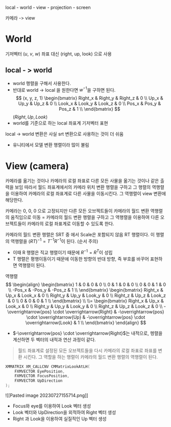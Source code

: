 local - world - view - projection - screen

카메라 -> view

# World
기저벡터 $(u,\ v,\ w)$ 좌표 대신 (right, up, look) 으로 사용

## local - > world
- world 행렬을 구해서 사용한다.
- 반대로 world -> local 을 원한다면 $w^{-1}$을 구하면 된다.
$$
(x, y, z, 1)
\begin{bmatrix}
Right_x & Right_y & Right_z & 0 \\
Up_x & Up_y & Up_z & 0 \\
Look_x & Look_y & Look_z & 0 \\
Pos_x & Pos_y & Pos_z & 1 \\
\end{bmatrix}
$$
$(Right, Up, Look)$
- world를 기준으로 하는 local 좌표계 기저벡터 표현 

local -> world 변환은 사실 srt 변환으로 사용하는 것이 더 쉬움

- 유니티에서 모델 변환 행렬이라 많이 불림

# View (camera)
카메라를 옮기는 것이나 카메라의 로컬 좌표로 다른 모든 사물을 옮기는 것이나 같은 출력을 보임 
따라서 월드 좌표계에서의 카메라 위치 변환 행렬을 구하고 그 행렬의 역행렬을 이용하여 카메라의 로컬 좌표계로 다른 사물을 이동시킨다.
그 역행렬이 view 변환에 해당한다.

카메라는 0, 0, 0 으로 고정되지만 다른 모든 오브젝트들이 카메라의 월드 변환 역행렬의 움직임으로 이동
\=
카메라의 월드 변환 행렬을 구하고 그 역행렬을 이용하여 다른 오브젝트들이 카메라의 로컬 좌표계로 이동할 수 있도록 한다.

카메라의 월드 변환 행렬은 SRT 중 에서 Scale은 포함되지 않음 RT 행렬이다. 이 행렬의 역행렬을 $(RT)^{-1} = T^{-1}R^{-1}$이 된다. (순서 주의) 
- 이때 R 행렬은 직교 행렬이기 때문에 $R^{-1}=R^{T}$이 성립
- T 행렬은 평행이동이기 때문에 이동한 방향의 반대 방향, 즉 부호를 바꾸어 표현하면 역행렬이 된다.

역행렬
$$
\begin{align}
\begin{bmatrix}
1 & 0 & 0 & 0 \\
0 & 1 & 0 & 0 \\
0 & 0 & 1 & 0 \\
-Pos_x & -Pos_y & -Pos_z & 1 \\
\end{bmatrix}
\begin{bmatrix}
Right_x & Up_x & Look_x & 0 \\
Right_y & Up_y & Look_y & 0 \\
Right_z & Up_z & Look_z & 0 \\
0 & 0 & 0 & 1 \\
\end{bmatrix}
\\ \\=
\begin{bmatrix}
Right_x & Up_x & Look_x & 0 \\
Right_y & Up_y & Look_y & 0 \\
Right_z & Up_z & Look_z & 0 \\
-\overrightarrow{pos} \cdot \overrightarrow{Right} & 
-\overrightarrow{pos} \cdot \overrightarrow{Up} & 
-\overrightarrow{pos} \cdot \overrightarrow{Look} & 
1 \\
\end{bmatrix}
\end{align}
$$
- $-\overrightarrow{pos} \cdot \overrightarrow{Right}$는 내적으로, 헹렬을 계산하면 두 벡터의 내적과 연산 과정이 같다.

>월드 좌표계로 설정된 모든 오브젝트들을 다시 카메라의 로컬 좌표로 좌표를 변환 시킨다. 그 역할을 하는 행렬이 카메라의 월드 변환 행렬의 역행렬이 된다.


```cpp
XMMATRIX XM_CALLCNV CMMatrixLookAtLH(
	FXMVECTOR EyePosition,
	FXMVECTOR FocusPosition,
	FXMVECTOR UpDirection	
);
```

![[Pasted image 20230727155714.png]]
- Focus와 eye를 이용하여 Look 벡터 생성
- Look 벡터와 UpDirection을 외적하여 Right 벡터 생성
- Right 과 Look을 이용하여 실질적인 Up 벡터 생성